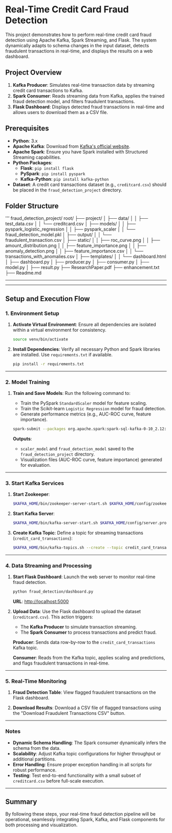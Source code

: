 # Real-Time Credit Card Fraud Detection

This project demonstrates how to perform real-time credit card fraud detection using Apache Kafka, Spark Streaming, and Flask. The system dynamically adapts to schema changes in the input dataset, detects fraudulent transactions in real-time, and displays the results on a web dashboard.

## Project Overview
1. **Kafka Producer**: Simulates real-time transaction data by streaming credit card transactions to Kafka.
2. **Spark Consumer**: Reads streaming data from Kafka, applies the trained fraud detection model, and filters fraudulent transactions.
3. **Flask Dashboard**: Displays detected fraud transactions in real-time and allows users to download them as a CSV file.

## Prerequisites
- **Python**: 3.x
- **Apache Kafka**: Download from [Kafka's official website](https://kafka.apache.org/downloads).
- **Apache Spark**: Ensure you have Spark installed with Structured Streaming capabilities.
- **Python Packages**:
  - **Flask**: `pip install flask`
  - **PySpark**: `pip install pyspark`
  - **Kafka-Python**: `pip install kafka-python`
- **Dataset**: A credit card transactions dataset (e.g., `creditcard.csv`) should be placed in the `fraud_detection_project` directory.

## Folder Structure
'''
fraud_detection_project/
root/
├── project/
│   ├── data/
│   │   ├── test_data.csv
│   │   └── creditcard.csv
│   ├── models/
│   │   ├── pyspark_logistic_regression
│   │   ├── pyspark_scaler
│   │   └── fraud_detection_model.pkl
│   ├── output/
│   │   └── fraudulent_transaction.csv
│   ├── static/
│   │   ├── roc_curve.png
│   │   ├── amount_distribution.png
│   │   ├── feature_importance.png
│   │   ├── anomaly_detection.png
│   │   ├── feature_importance.csv
│   │   └── transactions_with_anomalies.csv
│   ├── templates/
│   │   └── dashboard.html
│   ├── dashboard.py
│   ├── producer.py
│   ├── consumer.py
│   ├── model.py
│   ├── result.py
├── ResearchPaper.pdf
├── enhancement.txt
├── Readme.md

---
---

## **Setup and Execution Flow**

### **1. Environment Setup**
1. **Activate Virtual Environment**:
   Ensure all dependencies are isolated within a virtual environment for consistency.
   ```bash
   source venv/bin/activate
   ```

2. **Install Dependencies**:
   Verify all necessary Python and Spark libraries are installed. Use `requirements.txt` if available.
   ```bash
   pip install -r requirements.txt
   ```

---

### **2. Model Training**
1. **Train and Save Models**:
   Run the following command to:
   - Train the PySpark `StandardScaler` model for feature scaling.
   - Train the Scikit-learn `Logistic Regression` model for fraud detection.
   - Generate performance metrics (e.g., AUC-ROC curve, feature importance).
   ```bash
   spark-submit --packages org.apache.spark:spark-sql-kafka-0-10_2.12:3.3.0 fraud_detection/model.py
   ```

   **Outputs**:
   - `scaler_model` and `fraud_detection_model` saved to the `fraud_detection_project` directory.
   - Visualization files (AUC-ROC curve, feature importance) generated for evaluation.

---

### **3. Start Kafka Services**
1. **Start Zookeeper**:
   ```bash
   $KAFKA_HOME/bin/zookeeper-server-start.sh $KAFKA_HOME/config/zookeeper.properties
   ```

2. **Start Kafka Server**:
   ```bash
   $KAFKA_HOME/bin/kafka-server-start.sh $KAFKA_HOME/config/server.properties
   ```

3. **Create Kafka Topic**:
   Define a topic for streaming transactions (`credit_card_transactions`):
   ```bash
   $KAFKA_HOME/bin/kafka-topics.sh --create --topic credit_card_transactions --bootstrap-server localhost:9092 --partitions 1 --replication-factor 1
   ```

---

### **4. Data Streaming and Processing**
1. **Start Flask Dashboard**:
   Launch the web server to monitor real-time fraud detection.
   ```bash
   python fraud_detection/dashboard.py
   ```
   **URL**: [http://localhost:5000](http://localhost:5000)

2. **Upload Data**:
   Use the Flask dashboard to upload the dataset (`creditcard.csv`). This action triggers:
   - The **Kafka Producer** to simulate transaction streaming.
   - The **Spark Consumer** to process transactions and predict fraud.

   **Producer**:
   Sends data row-by-row to the `credit_card_transactions` Kafka topic.

   **Consumer**:
   Reads from the Kafka topic, applies scaling and predictions, and flags fraudulent transactions in real-time.

---

### **5. Real-Time Monitoring**
1. **Fraud Detection Table**:
   View flagged fraudulent transactions on the Flask dashboard.

2. **Download Results**:
   Download a CSV file of flagged transactions using the "Download Fraudulent Transactions CSV" button.

---

### **Notes**
- **Dynamic Schema Handling**: The Spark consumer dynamically infers the schema from the data.
- **Scalability**: Adjust Kafka topic configurations for higher throughput or additional partitions.
- **Error Handling**: Ensure proper exception handling in all scripts for robust performance.
- **Testing**: Test end-to-end functionality with a small subset of `creditcard.csv` before full-scale execution.

---

## **Summary**
By following these steps, your real-time fraud detection pipeline will be operational, seamlessly integrating Spark, Kafka, and Flask components for both processing and visualization.
